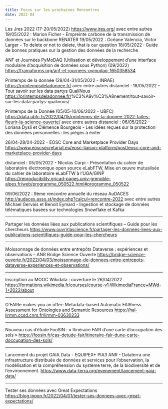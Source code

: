 ```yaml
---
title: Focus sur les prochaines Rencontres
date: 2022-04
---
```


Les Jres 2022 (17-20/05/2022)
<https://www.jres.org/>
avec entre autres
    19/05/2022 : Marion Ficher - Empreinte carbone de la transmission de données sur le backbone RENATER
    19/05/2022 : Océane Valencia, Victor Larger - To delete or not to delete, that is our question
    18/05/2022 : Guide de bonnes pratiques sur la gestion des données de la recherche

ANF et Journées PyMoDAQ (Utilisation et développement d’une interface modulaire d’acquisition de données sous Python) (09/2022)
<https://framaforms.org/anf-et-journees-pymodaq-1650358534>

Printemps de la donnée (28/04-31/05/2022 - INRAE)
<https://printempsdeladonnee.fr/>
avec entre autres
    distanciel : 18/05/2022 - Tout savoir sur les data partys QualiNous 
    <https://printempsdeladonnee.fr/>%C3%A9v%C3%A8nement/tout-savoir-sur-les-data-partys-qualinous/

Printemps de la Donnée (05/05-10/06/2022 - UBFC)
<https://data.ubfc.fr/2022/04/15/printemps-de-la-donnee-2022-faites-fleurir-la-science-ouverte/>
avec entre autres
    distanciel : 06/05/2022 - Loriana Dysli et Clémence Bourgeois - Les idées reçues sur la protection des données personnelles : les pièges à éviter

26/04-28/04-2022 - EOSC Core and Marketplace Provider Days 
<https://www.eoscsecretariat.eu/eosc-liaison-platform/post/eosc-core-and-marketplace-provider-days>

distanciel : 05/05/2022 - NIcolas Carpi - Présentation du cahier de laboratoire électronique open source eLabFTW, Mise en œuvre mutualisée du cahier de laboratoire eLabFTW à l’UGA/GINP
<https://reproducibility.gricad-pages.univ-grenoble-alpes.fr/web/programme_050522.html#programme_050522>

09/06/2022 : 9ème rencontre annuelle du réseau AuDACES
<http://audaces.asso.st/index.php?calcul=rencontre-2022>
avec entre autres
    Michael Gervais et Benoit Eymard - Ingestion et stockage de données télématiques basées sur technologies Snowflake et Kafka

--------------------

Partager les données liées aux publications scientifiques – Guide pour les chercheurs
<https://www.ouvrirlascience.fr/partager-les-donnees-liees-aux-publications-scientifiques-guide-pour-les-chercheurs>

--------------------

Moissonnage de données entre entrepôts Dataverse : expériences et observations – ANR Bridge Science Ouverte
<https://bridge-science-ouverte.fr/2022/04/03/moissonnage-de-donnees-entre-entrepots-dataverse-experiences-et-observations/>

--------------------

Inscription au MOOC Wikidata : ouverture le 26/04/2022
<https://formations.wikimedia.fr/courses/course-v1:WikimediaFrance+MWd-1+2022/about>

--------------------

O'FAIRe makes you an offer: Metadata-based Automatic FAIRness Assessment for Ontologies and Semantic Resources
<https://hal-lirmm.ccsd.cnrs.fr/lirmm-03630233>

--------------------

Nouveau cas d’étude FooSIN : « Itinéraire FAIR d’une carte d’occupation des sols »
<https://foosin.fr/cas-detude-fair/itineraire-fair-dune-carte-doccupation-des-sols/>

--------------------

Lancement du projet GAIA Data - EQUIPEX+ PIA3 ANR - Dataterra
une infrastructure distribuée de données et services pour l’observation, la modélisation et la compréhension du système terre, de la biodiversité et de l’environnement.
<https://www.data-terra.org/evenement/lancement-gaia-data/>

--------------------

Tester ses données avec Great Expectations
<https://blog.ippon.fr/2022/04/01/tester-ses-donnees-avec-great-expectations/>
